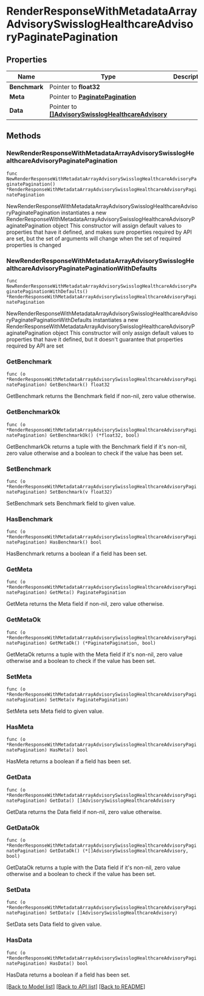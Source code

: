 # RenderResponseWithMetadataArrayAdvisorySwisslogHealthcareAdvisoryPaginatePagination

## Properties

Name | Type | Description | Notes
------------ | ------------- | ------------- | -------------
**Benchmark** | Pointer to **float32** |  | [optional] 
**Meta** | Pointer to [**PaginatePagination**](PaginatePagination.md) |  | [optional] 
**Data** | Pointer to [**[]AdvisorySwisslogHealthcareAdvisory**](AdvisorySwisslogHealthcareAdvisory.md) |  | [optional] 

## Methods

### NewRenderResponseWithMetadataArrayAdvisorySwisslogHealthcareAdvisoryPaginatePagination

`func NewRenderResponseWithMetadataArrayAdvisorySwisslogHealthcareAdvisoryPaginatePagination() *RenderResponseWithMetadataArrayAdvisorySwisslogHealthcareAdvisoryPaginatePagination`

NewRenderResponseWithMetadataArrayAdvisorySwisslogHealthcareAdvisoryPaginatePagination instantiates a new RenderResponseWithMetadataArrayAdvisorySwisslogHealthcareAdvisoryPaginatePagination object
This constructor will assign default values to properties that have it defined,
and makes sure properties required by API are set, but the set of arguments
will change when the set of required properties is changed

### NewRenderResponseWithMetadataArrayAdvisorySwisslogHealthcareAdvisoryPaginatePaginationWithDefaults

`func NewRenderResponseWithMetadataArrayAdvisorySwisslogHealthcareAdvisoryPaginatePaginationWithDefaults() *RenderResponseWithMetadataArrayAdvisorySwisslogHealthcareAdvisoryPaginatePagination`

NewRenderResponseWithMetadataArrayAdvisorySwisslogHealthcareAdvisoryPaginatePaginationWithDefaults instantiates a new RenderResponseWithMetadataArrayAdvisorySwisslogHealthcareAdvisoryPaginatePagination object
This constructor will only assign default values to properties that have it defined,
but it doesn't guarantee that properties required by API are set

### GetBenchmark

`func (o *RenderResponseWithMetadataArrayAdvisorySwisslogHealthcareAdvisoryPaginatePagination) GetBenchmark() float32`

GetBenchmark returns the Benchmark field if non-nil, zero value otherwise.

### GetBenchmarkOk

`func (o *RenderResponseWithMetadataArrayAdvisorySwisslogHealthcareAdvisoryPaginatePagination) GetBenchmarkOk() (*float32, bool)`

GetBenchmarkOk returns a tuple with the Benchmark field if it's non-nil, zero value otherwise
and a boolean to check if the value has been set.

### SetBenchmark

`func (o *RenderResponseWithMetadataArrayAdvisorySwisslogHealthcareAdvisoryPaginatePagination) SetBenchmark(v float32)`

SetBenchmark sets Benchmark field to given value.

### HasBenchmark

`func (o *RenderResponseWithMetadataArrayAdvisorySwisslogHealthcareAdvisoryPaginatePagination) HasBenchmark() bool`

HasBenchmark returns a boolean if a field has been set.

### GetMeta

`func (o *RenderResponseWithMetadataArrayAdvisorySwisslogHealthcareAdvisoryPaginatePagination) GetMeta() PaginatePagination`

GetMeta returns the Meta field if non-nil, zero value otherwise.

### GetMetaOk

`func (o *RenderResponseWithMetadataArrayAdvisorySwisslogHealthcareAdvisoryPaginatePagination) GetMetaOk() (*PaginatePagination, bool)`

GetMetaOk returns a tuple with the Meta field if it's non-nil, zero value otherwise
and a boolean to check if the value has been set.

### SetMeta

`func (o *RenderResponseWithMetadataArrayAdvisorySwisslogHealthcareAdvisoryPaginatePagination) SetMeta(v PaginatePagination)`

SetMeta sets Meta field to given value.

### HasMeta

`func (o *RenderResponseWithMetadataArrayAdvisorySwisslogHealthcareAdvisoryPaginatePagination) HasMeta() bool`

HasMeta returns a boolean if a field has been set.

### GetData

`func (o *RenderResponseWithMetadataArrayAdvisorySwisslogHealthcareAdvisoryPaginatePagination) GetData() []AdvisorySwisslogHealthcareAdvisory`

GetData returns the Data field if non-nil, zero value otherwise.

### GetDataOk

`func (o *RenderResponseWithMetadataArrayAdvisorySwisslogHealthcareAdvisoryPaginatePagination) GetDataOk() (*[]AdvisorySwisslogHealthcareAdvisory, bool)`

GetDataOk returns a tuple with the Data field if it's non-nil, zero value otherwise
and a boolean to check if the value has been set.

### SetData

`func (o *RenderResponseWithMetadataArrayAdvisorySwisslogHealthcareAdvisoryPaginatePagination) SetData(v []AdvisorySwisslogHealthcareAdvisory)`

SetData sets Data field to given value.

### HasData

`func (o *RenderResponseWithMetadataArrayAdvisorySwisslogHealthcareAdvisoryPaginatePagination) HasData() bool`

HasData returns a boolean if a field has been set.


[[Back to Model list]](../README.md#documentation-for-models) [[Back to API list]](../README.md#documentation-for-api-endpoints) [[Back to README]](../README.md)


